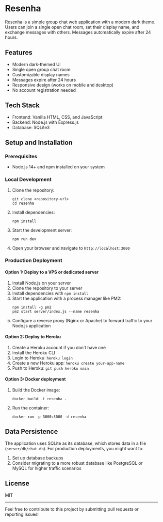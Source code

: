 # Resenha

Resenha is a simple group chat web application with a modern dark theme. Users can join a single open chat room, set their display name, and exchange messages with others. Messages automatically expire after 24 hours.

## Features

- Modern dark-themed UI
- Single open group chat room
- Customizable display names
- Messages expire after 24 hours
- Responsive design (works on mobile and desktop)
- No account registration needed

## Tech Stack

- Frontend: Vanilla HTML, CSS, and JavaScript
- Backend: Node.js with Express.js
- Database: SQLite3

## Setup and Installation

### Prerequisites

- Node.js 14+ and npm installed on your system

### Local Development

1. Clone the repository:
   ```
   git clone <repository-url>
   cd resenha
   ```

2. Install dependencies:
   ```
   npm install
   ```

3. Start the development server:
   ```
   npm run dev
   ```

4. Open your browser and navigate to `http://localhost:3000`

### Production Deployment

#### Option 1: Deploy to a VPS or dedicated server

1. Install Node.js on your server
2. Clone the repository to your server
3. Install dependencies with `npm install`
4. Start the application with a process manager like PM2:
   ```
   npm install -g pm2
   pm2 start server/index.js --name resenha
   ```
5. Configure a reverse proxy (Nginx or Apache) to forward traffic to your Node.js application

#### Option 2: Deploy to Heroku

1. Create a Heroku account if you don't have one
2. Install the Heroku CLI
3. Login to Heroku: `heroku login`
4. Create a new Heroku app: `heroku create your-app-name`
5. Push to Heroku: `git push heroku main`

#### Option 3: Docker deployment

1. Build the Docker image:
   ```
   docker build -t resenha .
   ```

2. Run the container:
   ```
   docker run -p 3000:3000 -d resenha
   ```

## Data Persistence

The application uses SQLite as its database, which stores data in a file (`server/db/chat.db`). For production deployments, you might want to:

1. Set up database backups
2. Consider migrating to a more robust database like PostgreSQL or MySQL for higher traffic scenarios

## License

MIT

---

Feel free to contribute to this project by submitting pull requests or reporting issues! 